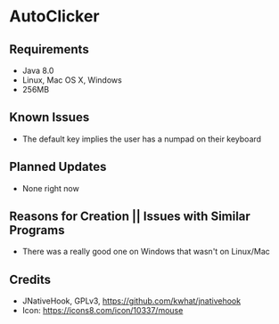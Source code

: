 AutoClicker
==========

Requirements
------------
- Java 8.0
- Linux, Mac OS X, Windows
- 256MB

Known Issues
------------
- The default key implies the user has a numpad on their keyboard

Planned Updates
---------------
- None right now

Reasons for Creation || Issues with Similar Programs
----------------------------------------------------
- There was a really good one on Windows that wasn't on Linux/Mac

Credits
-------
- JNativeHook, GPLv3, https://github.com/kwhat/jnativehook
- Icon: https://icons8.com/icon/10337/mouse
